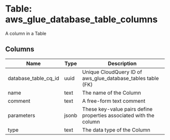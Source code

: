 
# Table: aws_glue_database_table_columns
A column in a Table
## Columns
| Name        | Type           | Description  |
| ------------- | ------------- | -----  |
|database_table_cq_id|uuid|Unique CloudQuery ID of aws_glue_database_tables table (FK)|
|name|text|The name of the Column|
|comment|text|A free-form text comment|
|parameters|jsonb|These key-value pairs define properties associated with the column|
|type|text|The data type of the Column|
